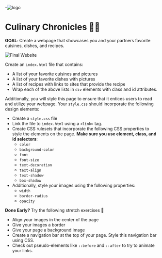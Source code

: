 -![logo](https://user-images.githubusercontent.com/44912347/202244850-18dbf275-11cf-44b5-9500-b2fcb5d44d05.jpg)

# Culinary Chronicles 👨‍🍳

**GOAL**: Create a webpage that showcases you and your partners favorite cuisines, dishes, and recipes. 

![Final Website](./Final.png)

Create an `index.html` file that contains:
- A list of your favorite cuisines and pictures
- A list of your favorite dishes with pictures
- A list of recipes with links to sites that provide the recipe
- Wrap each of the above lists in `div` elements with class and id attributes.

Additionally, you will style this page to ensure that it entices users to read and utilize your webpage. Your `style.css` should incorporate the following design elements:
- Create a `style.css` file
- Link the file to `index.html` using a `<link>` tag.
- Create CSS rulesets that incorporate the following CSS properties to style the elements on the page. **Make sure you use element, class, and id selectors**:
    - `color`
    - `background-color`
    - `font`
    - `font-size`
    - `text-decoration`
    - `text-align`
    - `text-shadow`
    - `box-shadow`
- Additionally, style your images using the following properties:
    - `width`
    - `border-radius`
    - `opacity`

**Done Early?** Try the following stretch exercises 🚀
- Align your images in the center of the page
- Give your images a border
- Give your page a background image
- Create a navigation bar at the top of your page. Style this navigation bar using CSS.
- Check out pseudo-elements like `::before` and `::after` to try to animate your links.